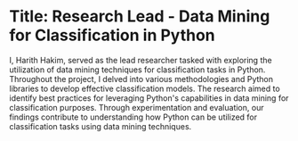 
# Title: Research Lead - Data Mining for Classification in Python

I, Harith Hakim, served as the lead researcher tasked with exploring the utilization of data mining techniques for classification tasks in Python. Throughout the project, I delved into various methodologies and Python libraries to develop effective classification models. The research aimed to identify best practices for leveraging Python's capabilities in data mining for classification purposes. Through experimentation and evaluation, our findings contribute to understanding how Python can be utilized for classification tasks using data mining techniques.

